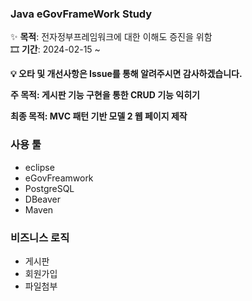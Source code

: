 ### Java eGovFrameWork Study
✨ **목적**: 전자정부프레임워크에 대한 이해도 증진을 위함<br>
🎞 **기간**: 2024-02-15 ~ <br>

**💡 오타 및 개선사항은 Issue를 통해 알려주시면 감사하겠습니다.**

**주 목적: 게시판 기능 구현을 통한 CRUD 기능 익히기**

**최종 목적: MVC 패턴 기반 모델 2 웹 페이지 제작**

### 사용 툴
- eclipse
- eGovFreamwork
- PostgreSQL
- DBeaver
- Maven

### 비즈니스 로직
- 게시판
- 회원가입
- 파일첨부
